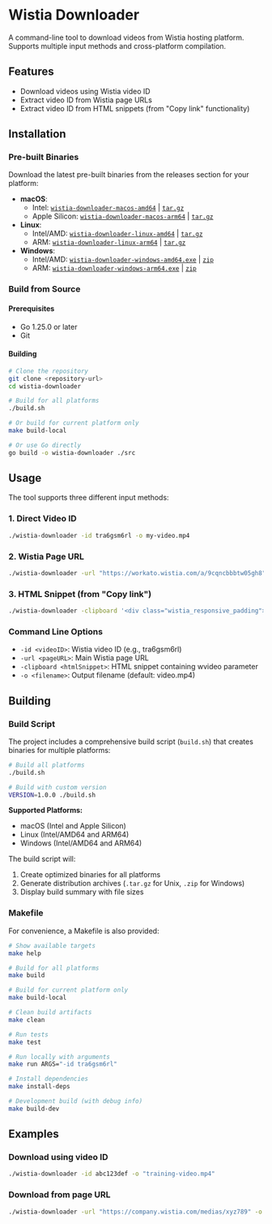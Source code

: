 # Wistia Downloader

A command-line tool to download videos from Wistia hosting platform. Supports multiple input methods and cross-platform compilation.

## Features

- Download videos using Wistia video ID
- Extract video ID from Wistia page URLs
- Extract video ID from HTML snippets (from "Copy link" functionality)

## Installation

### Pre-built Binaries

Download the latest pre-built binaries from the releases section for your platform:

- **macOS**: 
  - Intel: [`wistia-downloader-macos-amd64`](build/wistia-downloader-macos-amd64) | [`tar.gz`](build/wistia-downloader-macos-amd64-1.0.0.tar.gz)
  - Apple Silicon: [`wistia-downloader-macos-arm64`](build/wistia-downloader-macos-arm64) | [`tar.gz`](build/wistia-downloader-macos-arm64-1.0.0.tar.gz)
- **Linux**: 
  - Intel/AMD: [`wistia-downloader-linux-amd64`](build/wistia-downloader-linux-amd64) | [`tar.gz`](build/wistia-downloader-linux-amd64-1.0.0.tar.gz)
  - ARM: [`wistia-downloader-linux-arm64`](build/wistia-downloader-linux-arm64) | [`tar.gz`](build/wistia-downloader-linux-arm64-1.0.0.tar.gz)
- **Windows**: 
  - Intel/AMD: [`wistia-downloader-windows-amd64.exe`](build/wistia-downloader-windows-amd64.exe) | [`zip`](build/wistia-downloader-windows-amd64.exe-1.0.0.zip)
  - ARM: [`wistia-downloader-windows-arm64.exe`](build/wistia-downloader-windows-arm64.exe) | [`zip`](build/wistia-downloader-windows-arm64.exe-1.0.0.zip)

### Build from Source

#### Prerequisites

- Go 1.25.0 or later
- Git

#### Building

```bash
# Clone the repository
git clone <repository-url>
cd wistia-downloader

# Build for all platforms
./build.sh

# Or build for current platform only
make build-local

# Or use Go directly
go build -o wistia-downloader ./src
```

## Usage

The tool supports three different input methods:

### 1. Direct Video ID

```bash
./wistia-downloader -id tra6gsm6rl -o my-video.mp4
```

### 2. Wistia Page URL

```bash
./wistia-downloader -url "https://workato.wistia.com/a/9cqncbbbtw05gh8" -o my-video.mp4
```

### 3. HTML Snippet (from "Copy link")

```bash
./wistia-downloader -clipboard '<div class="wistia_responsive_padding">...' -o my-video.mp4
```

### Command Line Options

- `-id <videoID>`: Wistia video ID (e.g., tra6gsm6rl)
- `-url <pageURL>`: Main Wistia page URL
- `-clipboard <htmlSnippet>`: HTML snippet containing wvideo parameter
- `-o <filename>`: Output filename (default: video.mp4)

## Building

### Build Script

The project includes a comprehensive build script (`build.sh`) that creates binaries for multiple platforms:

```bash
# Build all platforms
./build.sh

# Build with custom version
VERSION=1.0.0 ./build.sh
```

**Supported Platforms:**
- macOS (Intel and Apple Silicon)
- Linux (Intel/AMD64 and ARM64)
- Windows (Intel/AMD64 and ARM64)

The build script will:
1. Create optimized binaries for all platforms
2. Generate distribution archives (`.tar.gz` for Unix, `.zip` for Windows)
3. Display build summary with file sizes

### Makefile

For convenience, a Makefile is also provided:

```bash
# Show available targets
make help

# Build for all platforms
make build

# Build for current platform only
make build-local

# Clean build artifacts
make clean

# Run tests
make test

# Run locally with arguments
make run ARGS="-id tra6gsm6rl"

# Install dependencies
make install-deps

# Development build (with debug info)
make build-dev
```

## Examples

### Download using video ID
```bash
./wistia-downloader -id abc123def -o "training-video.mp4"
```

### Download from page URL
```bash
./wistia-downloader -url "https://company.wistia.com/medias/xyz789" -o "presentation.mp4"
```

